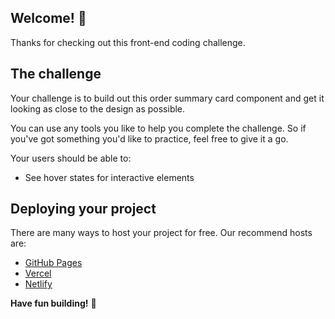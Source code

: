 ## Welcome! 👋
Thanks for checking out this front-end coding challenge.
## The challenge

Your challenge is to build out this order summary card component and get it looking as close to the design as possible.

You can use any tools you like to help you complete the challenge. So if you've got something you'd like to practice, feel free to give it a go.

Your users should be able to:

- See hover states for interactive elements

## Deploying your project

There are many ways to host your project for free. Our recommend hosts are:

- [GitHub Pages](https://michyking.github.io/order-summary-card/)
- [Vercel](https://vercel.com/)
- [Netlify](https://www.netlify.com/)

**Have fun building!** 🚀
